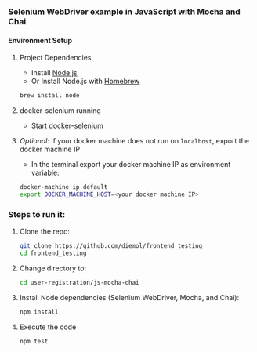 ### Selenium WebDriver example in JavaScript with Mocha and Chai

#### Environment Setup

1. Project Dependencies
    * Install [Node.js](https://nodejs.org/en/)
    * Or Install Node.js with [Homebrew](http://brew.sh/)
    ```sh
    brew install node
    ```

1. docker-selenium running
    * [Start docker-selenium](https://github.com/diemol/frontend_testing/blob/master/user-registration/README.md#docker-selenium-is-used-to-run-the-tests)

1. _Optional_: If your docker machine does not run on `localhost`, export the docker machine IP
    * In the terminal export your docker machine IP as environment variable:
    ```sh
    docker-machine ip default
    export DOCKER_MACHINE_HOST=<your docker machine IP>
    ```

### Steps to run it:

1. Clone the repo:

    ```sh
    git clone https://github.com/diemol/frontend_testing
    cd frontend_testing
    ```
1. Change directory to:

    ```sh
    cd user-registration/js-mocha-chai
    ```
1. Install Node dependencies (Selenium WebDriver, Mocha, and Chai):

    ```sh
    npm install
    ```
1. Execute the code

	```sh
	npm test
	```
